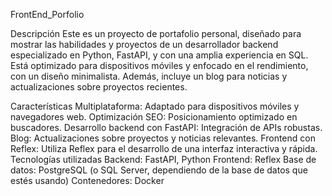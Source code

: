 FrontEnd_Porfolio

Descripción
Este es un proyecto de portafolio personal, diseñado para mostrar las habilidades y proyectos de un desarrollador backend especializado en Python, FastAPI, y con una amplia experiencia en SQL. Está optimizado para dispositivos móviles y enfocado en el rendimiento, con un diseño minimalista. Además, incluye un blog para noticias y actualizaciones sobre proyectos recientes.

Características
Multiplataforma: Adaptado para dispositivos móviles y navegadores web.
Optimización SEO: Posicionamiento optimizado en buscadores.
Desarrollo backend con FastAPI: Integración de APIs robustas.
Blog: Actualizaciones sobre proyectos y noticias relevantes.
Frontend con Reflex: Utiliza Reflex para el desarrollo de una interfaz interactiva y rápida.
Tecnologías utilizadas
Backend: FastAPI, Python
Frontend: Reflex
Base de datos: PostgreSQL (o SQL Server, dependiendo de la base de datos que estés usando)
Contenedores: Docker
